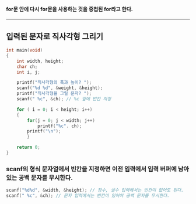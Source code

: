 #### for문 안에 다시 for문을 사용하는 것을 중첩된 for라고 한다. ####
____

## 입력된 문자로 직사각형 그리기 ##
```c
int main(void)
{
	int width, height;
	char ch;
	int i, j;

	printf("직사각형의 폭과 높이? ");
	scanf("%d %d", &weight, &height);
	printf("직사각형을 그릴 문자? ");
	scanf(" %c", &ch); // %c 앞에 빈칸 지정 

	for ( i = 0; i < height; i++)
	{
		for(j = 0; j < width; j++)
			printf("%c". ch);
		printf("\n");
		}

	return 0;	
}
```
### scanf의 형식 문자열에서 빈칸을 지정하면 이전 입력에서 입력 버퍼에 남아있는 공백 문자를 무시한다. ###
```c
scanf("%d%d", &width, &height); // 정수, 실수 입력에서는 빈칸이 없어도 된다.
scanf(" %c", &ch); // 문자 입력에서는 빈칸이 있어야 공백 문자를 무시한다.
```